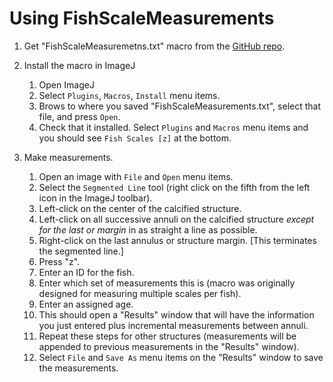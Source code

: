 # Using FishScaleMeasurements

1. Get "FishScaleMeasuremetns.txt" macro from the [GitHub repo](https://github.com/droglenc/miscJ).

1. Install the macro in ImageJ
    1. Open ImageJ
    1. Select `Plugins`, `Macros`, `Install` menu items.
    1. Brows to where you saved "FishScaleMeasurements.txt", select that file, and press `Open`.
    1. Check that it installed.  Select `Plugins` and `Macros` menu items and you should see `Fish Scales [z]` at the bottom.

1. Make measurements.
    1. Open an image with `File` and `Open` menu items.
    1. Select the `Segmented Line` tool (right click on the fifth from the left icon in the ImageJ toolbar).
    1. Left-click on the center of the calcified structure.
    1. Left-click on all successive annuli on the calcified structure *except for the last or margin* in as straight a line as possible.
    1. Right-click on the last annulus or structure margin.  [This terminates the segmented line.]
    1. Press "z".
    1. Enter an ID for the fish.
    1. Enter which set of measurements this is (macro was originally designed for measuring multiple scales per fish).
    1. Enter an assigned age.
    1. This should open a "Results" window that will have the information you just entered plus incremental measurements between annuli.
    1. Repeat these steps for other structures (measurements will be appended to previous measurements in the "Results" window).
    1. Select `File` and `Save As` menu items on the "Results" window to save the measurements.
